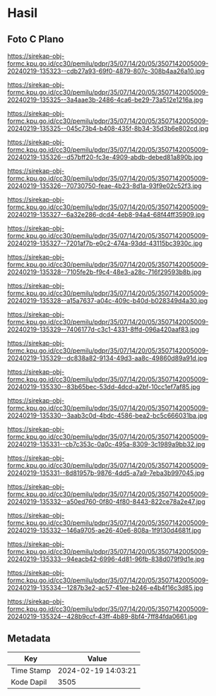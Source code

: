 # Hasil

## Foto C Plano

https://sirekap-obj-formc.kpu.go.id/cc30/pemilu/pdpr/35/07/14/20/05/3507142005009-20240219-135323--cdb27a93-69f0-4879-807c-308b4aa26a10.jpg

https://sirekap-obj-formc.kpu.go.id/cc30/pemilu/pdpr/35/07/14/20/05/3507142005009-20240219-135325--3a4aae3b-2486-4ca6-be29-73a512e1216a.jpg

https://sirekap-obj-formc.kpu.go.id/cc30/pemilu/pdpr/35/07/14/20/05/3507142005009-20240219-135325--045c73b4-b408-435f-8b34-35d3b6e802cd.jpg

https://sirekap-obj-formc.kpu.go.id/cc30/pemilu/pdpr/35/07/14/20/05/3507142005009-20240219-135326--d57bff20-fc3e-4909-abdb-debed81a890b.jpg

https://sirekap-obj-formc.kpu.go.id/cc30/pemilu/pdpr/35/07/14/20/05/3507142005009-20240219-135326--70730750-feae-4b23-8d1a-93f9e02c52f3.jpg

https://sirekap-obj-formc.kpu.go.id/cc30/pemilu/pdpr/35/07/14/20/05/3507142005009-20240219-135327--6a32e286-dcd4-4eb8-94a4-68f44ff35909.jpg

https://sirekap-obj-formc.kpu.go.id/cc30/pemilu/pdpr/35/07/14/20/05/3507142005009-20240219-135327--7201af7b-e0c2-474a-93dd-43115bc3930c.jpg

https://sirekap-obj-formc.kpu.go.id/cc30/pemilu/pdpr/35/07/14/20/05/3507142005009-20240219-135328--7105fe2b-f9c4-48e3-a28c-716f29593b8b.jpg

https://sirekap-obj-formc.kpu.go.id/cc30/pemilu/pdpr/35/07/14/20/05/3507142005009-20240219-135328--a15a7637-a04c-409c-b40d-b028349d4a30.jpg

https://sirekap-obj-formc.kpu.go.id/cc30/pemilu/pdpr/35/07/14/20/05/3507142005009-20240219-135329--7406177d-c3c1-4331-8ffd-096a420aaf83.jpg

https://sirekap-obj-formc.kpu.go.id/cc30/pemilu/pdpr/35/07/14/20/05/3507142005009-20240219-135329--dc838a82-9134-49d3-aa8c-49860d89a91d.jpg

https://sirekap-obj-formc.kpu.go.id/cc30/pemilu/pdpr/35/07/14/20/05/3507142005009-20240219-135330--83b65bec-53dd-4dcd-a2bf-10cc1ef7af85.jpg

https://sirekap-obj-formc.kpu.go.id/cc30/pemilu/pdpr/35/07/14/20/05/3507142005009-20240219-135330--3aab3c0d-4bdc-4586-bea2-bc5c666031ba.jpg

https://sirekap-obj-formc.kpu.go.id/cc30/pemilu/pdpr/35/07/14/20/05/3507142005009-20240219-135331--cb7c353c-0a0c-495a-8309-3c1989a9bb32.jpg

https://sirekap-obj-formc.kpu.go.id/cc30/pemilu/pdpr/35/07/14/20/05/3507142005009-20240219-135331--8d81957b-9876-4dd5-a7a9-7eba3b997045.jpg

https://sirekap-obj-formc.kpu.go.id/cc30/pemilu/pdpr/35/07/14/20/05/3507142005009-20240219-135332--a50ed760-0f80-4f80-8443-822ce78a2e47.jpg

https://sirekap-obj-formc.kpu.go.id/cc30/pemilu/pdpr/35/07/14/20/05/3507142005009-20240219-135332--146a9705-ae26-40e6-808a-1f9130d4681f.jpg

https://sirekap-obj-formc.kpu.go.id/cc30/pemilu/pdpr/35/07/14/20/05/3507142005009-20240219-135333--94eacb42-6996-4d81-96fb-838d079f9d1e.jpg

https://sirekap-obj-formc.kpu.go.id/cc30/pemilu/pdpr/35/07/14/20/05/3507142005009-20240219-135334--1287b3e2-ac57-41ee-b246-e4b4f16c3d85.jpg

https://sirekap-obj-formc.kpu.go.id/cc30/pemilu/pdpr/35/07/14/20/05/3507142005009-20240219-135324--428b9ccf-43ff-4b89-8bf4-7ff84fda0661.jpg


## Metadata

| Key        | Value               |
| ---------- | ------------------- |
| Time Stamp | 2024-02-19 14:03:21 |
| Kode Dapil | 3505                |



